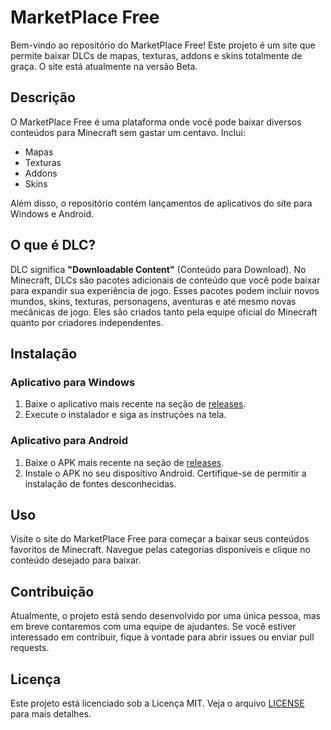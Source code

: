 # MarketPlace Free

Bem-vindo ao repositório do MarketPlace Free! Este projeto é um site que permite baixar DLCs de mapas, texturas, addons e skins totalmente de graça. O site está atualmente na versão Beta.

## Descrição

O MarketPlace Free é uma plataforma onde você pode baixar diversos conteúdos para Minecraft sem gastar um centavo. Inclui:

- Mapas
- Texturas
- Addons
- Skins

Além disso, o repositório contém lançamentos de aplicativos do site para Windows e Android.

## O que é DLC?

DLC significa **"Downloadable Content"** (Conteúdo para Download). No Minecraft, DLCs são pacotes adicionais de conteúdo que você pode baixar para expandir sua experiência de jogo. Esses pacotes podem incluir novos mundos, skins, texturas, personagens, aventuras e até mesmo novas mecânicas de jogo. Eles são criados tanto pela equipe oficial do Minecraft quanto por criadores independentes.

## Instalação

### Aplicativo para Windows

1. Baixe o aplicativo mais recente na seção de [releases](https://github.com/minecraftbedrockpro/Marketplace-Free/releases).
2. Execute o instalador e siga as instruções na tela.

### Aplicativo para Android

1. Baixe o APK mais recente na seção de [releases](https://github.com/minecraftbedrockpro/Marketplace-Free/releases).
2. Instale o APK no seu dispositivo Android. Certifique-se de permitir a instalação de fontes desconhecidas.

## Uso

Visite o site do MarketPlace Free para começar a baixar seus conteúdos favoritos de Minecraft. Navegue pelas categorias disponíveis e clique no conteúdo desejado para baixar.

## Contribuição

Atualmente, o projeto está sendo desenvolvido por uma única pessoa, mas em breve contaremos com uma equipe de ajudantes. Se você estiver interessado em contribuir, fique à vontade para abrir issues ou enviar pull requests.

## Licença

Este projeto está licenciado sob a Licença MIT. Veja o arquivo [LICENSE](LICENSE) para mais detalhes.
